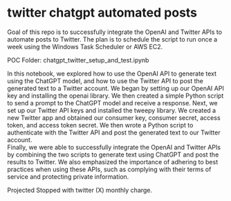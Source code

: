 # twitter chatgpt automated posts


Goal of this repo is to successfully integrate the OpenAI and Twitter APIs to automate posts to Twitter. The plan is to schedule the script to run once a week using the Windows Task Scheduler or AWS EC2. 



POC Folder: chatgpt_twitter_setup_and_test.ipynb 

In this notebook, we explored how to use the OpenAI API to generate text using the ChatGPT model, and how to use the Twitter API to post the generated text to a Twitter account. We began by setting up our OpenAI API key and installing the openai library. We then created a simple Python script to send a prompt to the ChatGPT model and receive a response. 
Next, we set up our Twitter API keys and installed the tweepy library. We created a new Twitter app and obtained our consumer key, consumer secret, access token, and access token secret. We then wrote a Python script to authenticate with the Twitter API and post the generated text to our Twitter account.<br>
Finally, we were able to successfully integrate the OpenAI and Twitter APIs by combining the two scripts to generate text using ChatGPT and post the results to Twitter. We also emphasized the importance of adhering to best practices when using these APIs, such as complying with their terms of service and protecting private information.<br>



Projected Stopped with twitter (X) monthly charge.  
